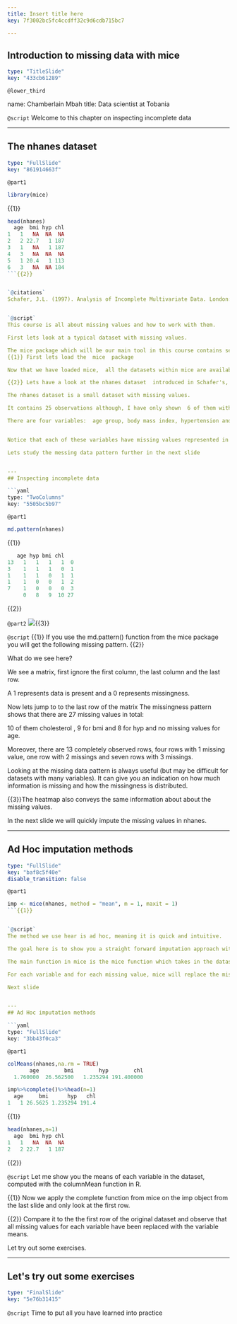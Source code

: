 ```yaml
---
title: Insert title here
key: 7f3002bc5fc4ccdff32c9d6cdb715bc7

---
```

## Introduction to missing data with mice

```yaml
type: "TitleSlide"
key: "433cb61289"
```

`@lower_third`

name: Chamberlain Mbah
title: Data scientist at Tobania


`@script`
Welcome to this chapter on inspecting incomplete data


---
## The nhanes dataset

```yaml
type: "FullSlide"
key: "861914663f"
```

`@part1`
```r
library(mice)
```
{{1}}
```r
head(nhanes)
  age  bmi hyp chl
1   1   NA  NA  NA
2   2 22.7   1 187
3   1   NA   1 187
4   3   NA  NA  NA
5   1 20.4   1 113
6   3   NA  NA 184
```{{2}}


`@citations`
Schafer, J.L. (1997). Analysis of Incomplete Multivariate Data. London: Chapman & Hall. Table 6.14.


`@script`
This course is all about missing values and how to work with them. 

First lets look at a typical dataset with missing values. 

The mice package which will be our main tool in this course contains several datasets.  
{{1}} First lets load the  mice  package

Now that we have loaded mice,  all the datasets within mice are available to us.

{{2}} Lets have a look at the nhanes dataset  introduced in Schafer's, 1997 book on Table 6.14.

The nhanes dataset is a small dataset with missing values.

It contains 25 observations although, I have only shown  6 of them with the head function in R. 

There are four variables:  age group, body mass index, hypertension and cholesterol (mg/dL).


Notice that each of these variables have missing values represented in R with NAs. 

Lets study the messing data pattern further in the next slide


---
## Inspecting incomplete data

```yaml
type: "TwoColumns"
key: "5505bc5b97"
```

`@part1`
```r
md.pattern(nhanes)
```
{{1}}

```r
   age hyp bmi chl   
13   1   1   1   1  0
3    1   1   1   0  1
1    1   1   0   1  1
1    1   0   0   1  2
7    1   0   0   0  3
     0   8   9  10 27
```
{{2}}


`@part2`
![](https://assets.datacamp.com/production/repositories/4854/datasets/fccfb203083f12074da477d71340db7f7046c4ff/missingPatternVis.png){{3}}


`@script`
{{1}} If you use the md.pattern() function from the  mice package  you will get the following missing pattern. {{2}}

What do we see here? 

We see a matrix, first ignore the first column, the last column and the last row. 

A 1 represents data is present and a 0 represents  missingness. 

Now lets jump to to the last row of the matrix
The missingness pattern shows that there are 27 missing values in total: 

10 of them cholesterol , 9 for bmi and 8 for hyp and no missing values for age.

Moreover, there are 13 completely observed rows, four rows with 1 missing value, one row with 2 missings and seven rows with 3 missings. 

Looking at the missing data pattern is always useful (but may be difficult for datasets with many variables). It can give you an indication on how much information is missing and how the missingness is distributed.


{{3}}The heatmap also conveys the same information about about the missing values.

In the next slide we will quickly impute the missing values in nhanes.


---
## Ad Hoc imputation methods

```yaml
type: "FullSlide"
key: "baf8c5f40e"
disable_transition: false
```

`@part1`
```r
imp <- mice(nhanes, method = "mean", m = 1, maxit = 1)
```{{1}}


`@script`
The method we use hear is ad hoc, meaning it is quick and intuitive.

The goal here is to show you a straight forward imputation approach with mice. {{1}}

The main function in mice is the mice function which takes in the dataset, the imputation method, in this case the mean, and two other parameters, m and maxit which we will ignore for now. 

For each variable and for each missing value, mice will replace the missing value with the variable mean. And store all that information in the imp object

Next slide


---
## Ad Hoc imputation methods

```yaml
type: "FullSlide"
key: "3bb43f0ca3"
```

`@part1`
```r
colMeans(nhanes,na.rm = TRUE)
       age        bmi        hyp        chl 
  1.760000  26.562500   1.235294 191.400000 
```

```r
imp%>%complete()%>%head(n=1)
  age     bmi      hyp   chl
1   1 26.5625 1.235294 191.4
```
{{1}}

```r
head(nhanes,n=1)
  age  bmi hyp chl
1   1   NA  NA  NA
2   2 22.7   1 187
```
{{2}}


`@script`
Let me show you the means of each variable in the dataset, computed with the columnMean function in R. 

{{1}} Now we apply the complete function from mice on the imp object from the last slide and only look at the first row. 

{{2}} Compare it to the the first row of the original dataset and observe that all missing values for each variable have been replaced with the variable means. 

Let try out some exercises.


---
## Let's try out some exercises

```yaml
type: "FinalSlide"
key: "5e76b31415"
```

`@script`
Time to put all you have learned into practice

